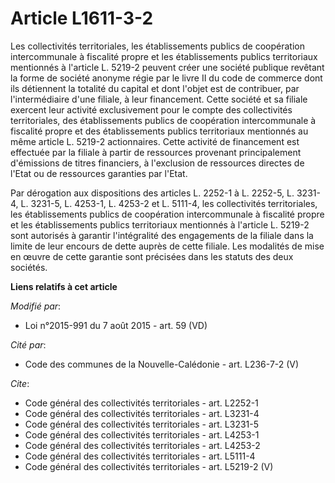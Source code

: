 # Article L1611-3-2

Les collectivités territoriales, les établissements publics de coopération intercommunale à fiscalité propre et les
établissements publics territoriaux mentionnés à l'article L. 5219-2 peuvent créer une société publique revêtant la forme de
société anonyme régie par le livre II du code de commerce dont ils détiennent la totalité du capital et dont l'objet est de
contribuer, par l'intermédiaire d'une filiale, à leur financement. Cette société et sa filiale exercent leur activité
exclusivement pour le compte des collectivités territoriales, des établissements publics de coopération intercommunale à
fiscalité propre et des établissements publics territoriaux mentionnés au même article L. 5219-2 actionnaires. Cette activité
de financement est effectuée par la filiale à partir de ressources provenant principalement d'émissions de titres financiers,
à l'exclusion de ressources directes de l'Etat ou de ressources garanties par l'Etat. 

Par dérogation aux dispositions des articles L. 2252-1 à L. 2252-5, 
L. 3231-4, L. 3231-5, 
L. 4253-1, L. 4253-2 et L. 5111-4, les collectivités territoriales, les établissements publics de coopération intercommunale
à fiscalité propre et les établissements publics territoriaux mentionnés à l'article L. 5219-2 sont autorisés à garantir
l'intégralité des engagements de la filiale dans la limite de leur encours de dette auprès de cette filiale. Les modalités de
mise en œuvre de cette garantie sont précisées dans les statuts des deux sociétés.

**Liens relatifs à cet article**

_Modifié par_:

  - Loi n°2015-991 du 7 août 2015 - art. 59 (VD)

_Cité par_:

  - Code des communes de la Nouvelle-Calédonie - art. L236-7-2 (V)

_Cite_:

  - Code général des collectivités territoriales - art. L2252-1
  - Code général des collectivités territoriales - art. L3231-4
  - Code général des collectivités territoriales - art. L3231-5
  - Code général des collectivités territoriales - art. L4253-1
  - Code général des collectivités territoriales - art. L4253-2
  - Code général des collectivités territoriales - art. L5111-4
  - Code général des collectivités territoriales - art. L5219-2 (V)

